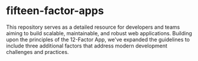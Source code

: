 # fifteen-factor-apps
This repository serves as a detailed resource for developers and teams aiming to build scalable, maintainable, and robust web applications. Building upon the principles of the 12-Factor App, we've expanded the guidelines to include three additional factors that address modern development challenges and practices.
